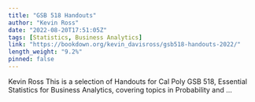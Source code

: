 ```yaml
---
title: "GSB 518 Handouts"
author: "Kevin Ross"
date: "2022-08-20T17:51:05Z"
tags: [Statistics, Business Analytics]
link: "https://bookdown.org/kevin_davisross/gsb518-handouts-2022/"
length_weight: "9.2%"
pinned: false
---
```


Kevin Ross This is a selection of Handouts for Cal Poly GSB 518, Essential Statistics for Business Analytics, covering topics in Probability and ...
